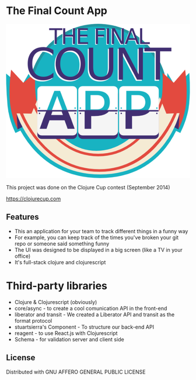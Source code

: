 # The Final Count App

![Logo](https://raw.githubusercontent.com/clojurecup2014/thefinalcountapp/master/resources/public/images/logo.png?token=3418223__eyJzY29wZSI6IlJhd0Jsb2I6Y2xvanVyZWN1cDIwMTQvdGhlZmluYWxjb3VudGFwcC9tYXN0ZXIvcmVzb3VyY2VzL3B1YmxpYy9pbWFnZXMvbG9nby5wbmciLCJleHBpcmVzIjoxNDEyNDk1NTE0fQ%3D%3D--696db94968885a5f37e099d7031355aaa343d689 "Logo")

This project was done on the Clojure Cup contest (September 2014)

https://clojurecup.com

## Features
* This an application for your team to track different things in a funny way
* For example, you can keep track of the times you've broken your git repo or someone said something funny
* The UI was designed to be displayed in a big screen (like a TV in your office)
* It's full-stack clojure and clojurescript

# Third-party libraries
* Clojure & Clojurescript (obviously)
* core/async - to create a cool comunication API in the front-end
* liberator and transit - We created a Liberator API and transit as the format protocol
* stuartsierra's Component - To structure our back-end API
* reagent - to use React.js with Clojurescript
* Schema - for validation server and client side

## License

Distributed with GNU AFFERO GENERAL PUBLIC LICENSE
